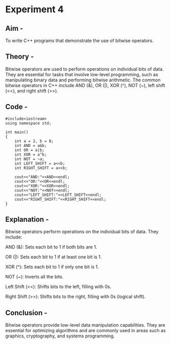 # Experiment 4

## Aim - 
To write C++ programs that demonstrate the use of bitwise operators.
## Theory - 
Bitwise operators are used to perform operations on individual bits of data. They are essential for tasks that involve low-level programming, such as manipulating binary data and performing bitwise arithmetic.
The common bitwise operators in C++ include AND (&), OR (|), XOR (^), NOT (~), left shift (<<), and right shift (>>).
## Code - 
```
#include<iostream>
using namespace std;

int main()
{
    int a = 2, b = 8;
    int AND = a&b;
    int OR = a|b;
    int XOR = a^b;
    int NOT = ~a;
    int LEFT_SHIFT = a<<b;
    int RIGHT_SHIFT = a>>b;
    
    cout<<"AND:"<<AND<<endl;
    cout<<"OR:"<<OR<<endl;
    cout<<"XOR:"<<XOR<<endl;
    cout<<"NOT:"<<NOT<<endl;
    cout<<"LEFT_SHIFT:"<<LEFT_SHIFT<<endl;
    cout<<"RIGHT_SHIFT:"<<RIGHT_SHIFT<<endl;
}
```
## Explanation - 
Bitwise operators perform operations on the individual bits of data. They include:

AND (&): Sets each bit to 1 if both bits are 1.

OR (|): Sets each bit to 1 if at least one bit is 1.

XOR (^): Sets each bit to 1 if only one bit is 1.

NOT (~): Inverts all the bits.

Left Shift (<<): Shifts bits to the left, filling with 0s.

Right Shift (>>): Shifts bits to the right, filling with 0s (logical shift).

## Conclusion - 
Bitwise operators provide low-level data manipulation capabilities. 
They are essential for optimizing algorithms and are commonly used in areas such as graphics, cryptography, and systems programming.

